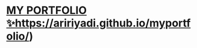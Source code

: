 # [MY PORTFOLIO ✨](https://aririyadi.github.io/myportfolio/)https://aririyadi.github.io/myportfolio/)
